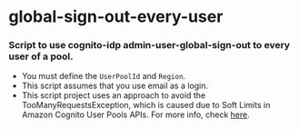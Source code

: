 # global-sign-out-every-user

### Script to use cognito-idp admin-user-global-sign-out to every user of a pool.
- You must define the `UserPoolId` and `Region`.
- This script assumes that you use email as a login.
- This script project uses an approach to avoid the TooManyRequestsException, which is caused due to Soft Limits in Amazon Cognito User Pools APIs. For more info, check [here](https://docs.aws.amazon.com/cognito/latest/developerguide/limits.html). 
